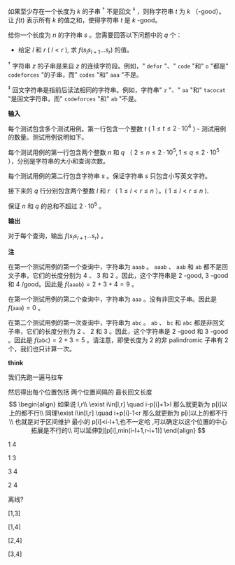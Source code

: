 如果至少存在一个长度为 $k$ 的子串 $^\dagger$ 不是回文 $^\ddagger$ ，则称字符串 $t$ 为 $k$ （\-good）。让 $f(t)$ 表示所有 $k$ 的值之和，使得字符串 $t$ 是 $k$ \-good。

给你一个长度为 $n$ 的字符串 $s$ 。您需要回答以下问题中的 $q$ 个：

- 给定 $l$ 和 $r$ ( $l<r$ ), 求 $f(s_ls_{l + 1}\ldots s_r)$ 的值。

$^\dagger$ 字符串 $z$ 的子串是来自 $z$ 的连续字符段。例如，" $\mathtt{defor}$ "、" $\mathtt{code}$ "和" $\mathtt{o}$ "都是" $\mathtt{codeforces}$ "的子串，而" $\mathtt{codes}$ "和" $\mathtt{aaa}$ "不是。

$^\ddagger$ 回文字符串是指前后读法相同的字符串。例如，字符串" $\texttt{z}$ "、" $\texttt{aa}$ "和" $\texttt{tacocat}$ "是回文字符串，而" $\texttt{codeforces}$ "和" $\texttt{ab}$ "不是。

**输入**

每个测试包含多个测试用例。第一行包含一个整数 $t$ ( $1 \leq t \leq 2 \cdot 10^4$ ) - 测试用例的数量。测试用例说明如下。

每个测试用例的第一行包含两个整数 $n$ 和 $q$ （ $2 \le n \le 2 \cdot 10^5, 1 \le q \le 2 \cdot 10^5$ ），分别是字符串的大小和查询次数。

每个测试用例的第二行包含字符串 $s$ 。保证字符串 $s$ 只包含小写英文字符。

接下来的 $q$ 行分别包含两个整数 $l$ 和 $r$ （ $1 \le l <r \le n$ ）。( $1 \le l <r \le n$ ).

保证 $n$ 和 $q$ 的总和不超过 $2 \cdot 10^5$ 。

**输出**

对于每个查询，输出 $f(s_ls_{l + 1}\ldots s_r)$ 。

**注**

在第一个测试用例的第一个查询中，字符串为 $\mathtt{aaab}$ 。 $\mathtt{aaab}$ 、 $\mathtt{aab}$ 和 $\mathtt{ab}$ 都不是回文子串，它们的长度分别为 $4$ 、 $3$ 和 $2$ 。因此，这个字符串是 $2$ \-good, $3$ \-good 和 $4$ /good。因此是 $f(\mathtt{aaab}) = 2 + 3 + 4 = 9$ 。

在第一个测试用例的第二个查询中，字符串为 $\mathtt{aaa}$ 。没有非回文子串。因此是 $f(\mathtt{aaa}) = 0$ 。

在第二个测试用例的第一次查询中，字符串为 $\mathtt{abc}$ 。 $\mathtt{ab}$ 、 $\mathtt{bc}$ 和 $\mathtt{abc}$ 都是非回文子串，它们的长度分别为 $2$ 、 $2$ 和 $3$ 。因此，这个字符串是 $2$ \-good 和 $3$ \-good 。因此是 $f(\mathtt{abc}) = 2 + 3 = 5$ 。请注意，即使长度为 $2$ 的非 palindromic 子串有 $2$ 个，我们也只计算一次。

**think**

我们先跑一遍马拉车

然后得出每个位置包括 两个位置间隔的 最长回文长度
$$
\begin{align}
如果说 l,r\\
\exist i\in[l,r] \quad i-p[i]+1>l 那么就更新为 p[i]以上的都不行\\
同理\exist i\in[l,r] \quad i+p[i]-1<r 那么就更新为 p[i]以上的都不行\\
也就是对于区间维护 最小的 p[i]<i-l+1,也不一定哈 ,可以确定以这个位置的中心拓展是不行的\\
可以延伸到[p[i],min(i-l+1,r-i+1)]
\end{align}
$$




1 4

1 3

3 4

2 4

离线?

[1,3]

[1,4]

[2,4]

[3,4]